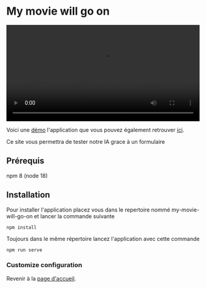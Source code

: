 # My movie will go on

<video width="100%" height="auto" controls>
  <source src="./public/my-movie-will-go-on%20-%20Demo.mp4">
</video>

Voici une [démo](https://youtu.be/HTeVDr_0yz0) l'application que vous pouvez également retrouver [ici](./public/my-movie-will-go-on%20-%20Demo.mp4).

Ce site vous permettra de tester notre IA grace à un formulaire

## Prérequis

npm 8 (node 18)

## Installation

Pour installer l'application placez vous dans le repertoire nommé my-movie-will-go-on et lancer la commande suivante

```
npm install
```

Toujours dans le même répertoire lancez l'application avec cette commande

```
npm run serve
```

### Customize configuration

Revenir à la [page d'accueil](../../README.md).
